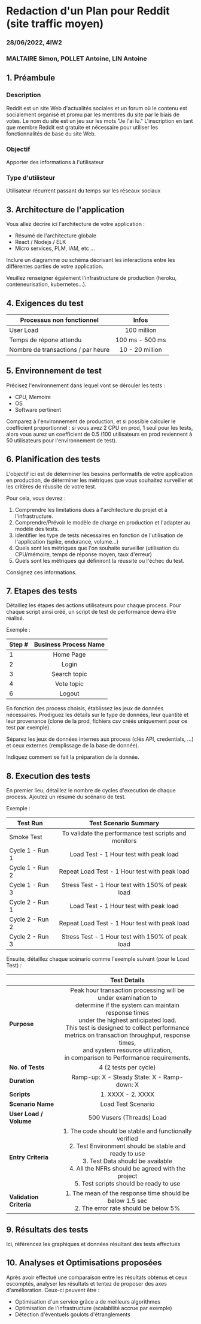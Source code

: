 # Redaction d'un Plan pour Reddit (site traffic moyen)

### 28/06/2022, 4IW2
### MALTAIRE Simon, POLLET Antoine, LIN Antoine

## 1. Préambule
### Description
Reddit est un site Web d'actualités sociales et un forum où le contenu est socialement organisé et promu par les membres du site par le biais de votes. Le nom du site est un jeu sur les mots "Je l'ai lu." L'inscription en tant que membre Reddit est gratuite et nécessaire pour utiliser les fonctionnalités de base du site Web.
### Objectif
Apporter des informations à l'utilisateur
### Type d'utilisteur
Utilisateur récurrent passant du temps sur les réseaux sociaux

## 3. Architecture de l'application
Vous allez décrire ici l'architecture de votre application :
- Résumé de l'architecture globale
- React / Nodejs / ELK
- Micro services, PLM, IAM, etc ...

Inclure un diagramme ou schéma décrivant les interactions entre les différentes parties de votre application.

Veuillez renseigner également l'infrastructure de production (heroku, conteneurisation, kubernetes...).

## 4. Exigences du test

| Processus non fonctionnel          |      Infos      |
|------------------------------------|:---------------:|
| User Load                          |   100 million   |
| Temps de répone attendu            | 100 ms - 500 ms |
| Nombre de transactions / par heure | 10 - 20 million |

## 5. Environnement de test
Précisez l'environnement dans lequel vont se dérouler les tests :
- CPU, Memoire
- OS
- Software pertinent

Comparez à l'environnement de production, et si possible calculer le coefficient proportionnel : si vous avez 2 CPU en prod, 1 seul pour les tests, alors vous aurez un coefficient de 0.5 (100 utilisateurs en prod reviennent à 50 utilisateurs pour l'environnement de test).

## 6. Planification des tests
L'objectif ici est de déterminer les besoins performatifs de votre application en production, de déterminer les métriques que vous souhaitez surveiller et les critères de réussite de votre test.

Pour cela, vous devrez :
1. Comprendre les limitations dues à l'architecture du projet et à l'infrastructure.
2. Comprendre/Prévoir le modèle de charge en production et l'adapter au modèle des tests.
3. Identifier les type de tests nécessaires en fonction de l'utilisation de l'application (spike, endurance, volume...)
4. Quels sont les métriques que l'on souhaite surveiller (utilisation du CPU/mémoire, temps de réponse moyen, taux d'erreur)
5. Quels sont les métriques qui définiront la réussite ou l'échec du test.

Consignez ces informations.

## 7. Etapes des tests
Détaillez les étapes des actions utilisateurs pour chaque process. Pour chaque script ainsi créé, un script de test de performance devra être réalisé.

Exemple :

| Step # | Business Process Name |
|--------------|:-----------------:|
| 1 |       Home Page   |
| 2 |         Login     |
| 3 |     Search topic  |
| 4 |      Vote topic   |
| 6 |        Logout     |

En fonction des process choisis, établissez les jeux de données nécessaires. Prodiguez les détails sur le type de données, leur quantité et leur provenance (clone de la prod, fichiers csv créés uniquement pour ce test par exemple).

Séparez les jeux de données internes aux process (clés API, credentials, ...) et ceux externes (remplissage de la base de donnée).

Indiquez comment se fait la préparation de la donnée.

## 8. Execution des tests
En premier lieu, détaillez le nombre de cycles d'execution de chaque process.
Ajoutez un résumé du scénario de test.

Exemple :

| Test Run | Test Scenario Summary |
|--------------|:-----------:|
| Smoke Test | To validate the performance test scripts and monitors |
| Cycle 1 - Run 1 | Load Test - 1 Hour test with peak load |
| Cycle 1 - Run 2 | Repeat Load Test - 1 Hour test with peak load |
| Cycle 1 - Run 3 | Stress Test - 1 Hour test with 150% of peak load |
| Cycle 2 - Run 1 | Load Test - 1 Hour test with peak load |
| Cycle 2 - Run 2 | Repeat Load Test - 1 Hour test with peak load |
| Cycle 2 - Run 3 | Stress Test - 1 Hour test with 150% of peak load |

Ensuite, détaillez chaque scénario comme l'exemple suivant (pour le Load Test) :

|  | Test Details |
|--------------|:-----------:|
| **Purpose** | Peak hour transaction processing will be under examination to <br/> determine if the system can maintain response times <br/> under the highest anticipated load. <br/> This test is designed to collect performance <br/> metrics on transaction throughput, response times, <br/> and system resource utilization, <br/> in comparison to Performance requirements. |
| **No. of Tests** | 4 (2 tests per cycle) |
| **Duration** | Ramp-up: X - Steady State: X - Ramp-down: X |
| **Scripts** | 1. XXXX - 2. XXXX |
| **Scenario Name** | Load Test Scenario |
| **User Load / Volume** | 500 Vusers (Threads) Load |
| **Entry Criteria** | 1. The code should be stable and functionally verified <br/> 2. Test Environment should be stable and ready to use <br/> 3. Test Data should be available <br/> 4. All the NFRs should be agreed with the project <br/> 5. Test scripts should be ready to use |
| **Validation Criteria** | 1. The mean of the response time should be below 1.5 sec <br/> 2. The error rate should be below 5% |

## 9. Résultats des tests
Ici, référencez les graphiques et données résultant des tests effectués

## 10. Analyses et Optimisations proposées
Après avoir effectué une comparaison entre les résultats obtenus et ceux escomptés, analyser les résultats et tentez de proposer des axes d'amélioration. Ceux-ci peuvent être :
- Optimisation d'un service grâce a de meilleurs algorithmes
- Optimisation de l'infrastructure (scalabilité accrue par exemple)
- Détection d'éventuels goulots d'étranglements
